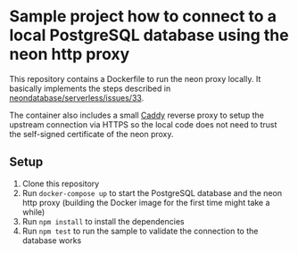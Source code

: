 # Sample project how to connect to a local PostgreSQL database using the neon http proxy

This repository contains a Dockerfile to run the neon proxy locally. It basically implements the steps described in [neondatabase/serverless/issues/33](https://github.com/neondatabase/serverless/issues/33#issuecomment-1634853042).

The container also includes a small [Caddy](https://caddyserver.com/) reverse proxy to setup the upstream connection via HTTPS so the local code does not need to trust the self-signed certificate of the neon proxy.

## Setup
1. Clone this repository
2. Run `docker-compose up` to start the PostgreSQL database and the neon http proxy (building the Docker image for the first time might take a while)
3. Run `npm install` to install the dependencies
4. Run `npm test` to run the sample to validate the connection to the database works